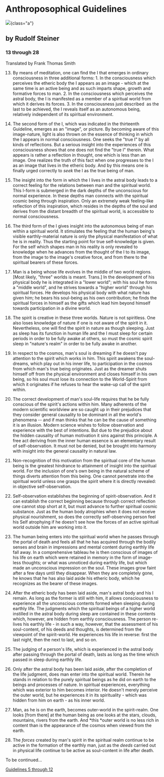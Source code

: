 # Anthroposophical Guidelines

![](guidelines-image.jpg){class="a"}

## by Rudolf Steiner

### 13 through 28

Translated by Frank Thomas Smith

13. By means of meditation, one can find the I that emerges in ordinary
consciousness in three additional forms: 1. In the consciousness which
perceives the etheric body the I appears as an image - which at the same
time is an active being and as such imparts shape, growth and formative
forces to man. 2. In the consciousness which perceives the astral body,
the I is manifested as a member of a spiritual world from which it
derives its forces. 3. In the consciousness just described  as the last
to be achieved, the I reveals itself as an autonomous being, relatively
independent of its spiritual environment.  

14. The second form of the I, which was indicated in the thirteenth
Guideline, emerges as an "image", or picture. By becoming aware of this
image-nature, light is also thrown on the essence of thinking in which
the I appears in normal consciousness. One seeks the "true I" by all
kinds of reflections. But a serious insight into the experiences of this
consciousness shows that one does not find the "true I" therein. What
appears is rather a reflection in thought, one which is less than an
image. One realizes the truth of this fact when one progresses to the I
as an image that lives in the etheric body. And by this means one is
finally urged correctly to *seek* the I as the true being of man. 

15. The insight into the form in which the I lives in the astral body
leads to a correct feeling for the relations between man and the
spiritual world. This I-form is submerged in the dark depths of the
unconscious for normal experience. In these depths man connects with the
spiritual cosmic being through inspiration. Only an extremely weak
feeling-like reflection of this inspiration, which resides in the depths
of the soul and derives from the distant breadth of the spiritual world,
is accessible to normal consciousness.

16. The third form of the I gives insight into the autonomous being of
man within a spiritual world. It stimulates the feeling that the human
being's visible earthly-material nature is only the physical
manifestation of what he is in reality. Thus the starting point for true
self-knowledge is given. For the self which shapes man in his reality is
only revealed to knowledge when he advances from the thought of the I to
its image, from the image to the image's creative force, and from there
to the spiritual bearers of these forces.

17. Man is a being whose life evolves in the middle of two world
regions. \[Most likely, "three" worlds is meant. Trans.\] In the
development of his physical body he is integrated in a "lower world";
with his soul he forms a "middle world", and he strives towards a
"higher world" through his spiritual forces. He develops his physical
body with what nature has given him; he bears his soul-being as his own
contribution; he finds the spiritual forces in himself as the gifts
which lead him beyond himself towards participation in a divine world.

18. The spirit is creative in these three worlds. Nature is not
spiritless. One also loses knowledge of nature if one is not aware of
the spirit in it. Nevertheless, one will find the spirit in nature as
though sleeping. Just as sleep has its function in human life and the I
must sleep for certain periods in order to be fully awake at others, so
must the cosmic spirit sleep in "nature's realm" in order to be fully
awake in another.

19. In respect to the cosmos, man\'s soul is dreaming if he doesn't pay
attention to the spirit which works in him. This spirit awakens the
soul-dreams, which play out in his inner life, to participation in the
cosmos from which man's true being originates. Just as the dreamer shuts
himself off from the physical environment and closes himself in his own
being, so his soul must lose its connection to the World-Spirit from
which it originates if he refuses to hear the wake-up call of the spirit
within.

20. The correct development of man's soul-life requires that he be
fully conscious of the spirit's actions within him. Many adherents of
the modern scientific worldview are so caught up in their prejudices
that they consider general causality to be dominant in all the world's
phenomena -- and if man thinks that he can be the cause of something it
is an illusion. Modern science wishes to follow observation and
experience with the best of intentions. But due to the prejudice about
the hidden causality of human motivation it sins against this principle.
A free act deriving from the inner human essence is an elementary result
of self-observation. It must not be denied, but be brought into harmony
with insight into the general causality in natural law.

21. Non-recognition of this motivation from the spiritual core of the
human being is the greatest hindrance to attainment of insight into the
spiritual world. For the inclusion of one's own being in the natural
scheme of things diverts attention from this being. One cannot penetrate
into the spiritual world unless one grasps the spirit where it is
directly revealed: in objective self-observation.

22. Self-observation establishes the beginning of spirit-observation.
And it can establish the correct beginning because through correct
reflection one cannot stop short at it, but must advance to further
spiritual cosmic substance. Just as the human body atrophies when it
does not receive physical nourishment, so does the correctly
self-observing person feel his Self atrophying if he doesn't see how the
forces of an active spiritual world outside him are working into it.

23. The human being enters into the spiritual world when he passes
through the portal of death and feels all that he has acquired through
the bodily senses and brain in impressions and mental content during
earthly life fall away. In a comprehensive tableau he is then conscious
of images of his life on earth which were retained in memory in the form
of image-less thoughts; or what was unnoticed during earthly life, but
which made an unconscious impression on the soul. These images grow
faint after a few days until they disappear. When they are completely
gone, he knows that he has also laid aside his etheric body, which he
recognizes as the bearer of these images. 

24. After the etheric body has been laid aside, man's astral body and
his I remain. As long as the former is still with him, it allows
consciousness to experience all the unconscious contents formed when
sleeping during earthly life. The judgments which the spiritual beings
of a higher world instilled in the astral body during sleep are
contained in these contents which, however, are hidden from earthly
consciousness. The person re-lives his earthly life - in such a way,
however, that the assessment of his soul-content, of his deeds and
thoughts, is determined from the viewpoint of the spirit-world. He
experiences his life in reverse: first the last night, then the next to
last, and so on.

25. The judging of a person's life, which is experienced in the astral
body after passing through the portal of death, lasts as long as the
time which passed in sleep during earthly life. 

26. Only after the astral body has been laid aside, after the
completion of the life judgment, does man enter into the spiritual
world. Therein he stands in relation to the purely spiritual beings as
he did on earth to the beings and processes of nature. In spiritual
experiences, everything which was exterior to him becomes interior. He
doesn't merely perceive the outer world, but he experiences it in its
spirituality - which was hidden from him on earth - as his inner world.

27. Man, as he is on the earth, becomes outer-world in the
spirit-realm. One looks \[from there\] at the human being as one looks
at the stars, clouds, mountains, rivers from the earth. And *this *outer
world is no less rich in content than is the appearance of the cosmos
when viewed from the earth. 

28. The *forces* created by man's spirit in the spiritual realm
continue to be active in the formation of the earthly man, just as the
*deeds* carried out in physical life continue to be active as
soul-content in life after death.

To be continued...

[Guidelines 5 through 12](https://southerncrossreview.org/155/guidelines-5-12.html)

